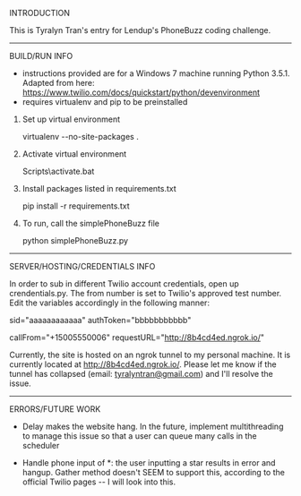 INTRODUCTION

This is Tyralyn Tran's entry for Lendup's PhoneBuzz coding challenge. 

--------------------------------------------------------------------

BUILD/RUN INFO

* instructions provided are for a Windows 7 machine running Python 3.5.1. Adapted from here: https://www.twilio.com/docs/quickstart/python/devenvironment
* requires virtualenv and pip to be preinstalled

1. Set up virtual environment

	virtualenv --no-site-packages .

2. Activate virtual environment

	Scripts\activate.bat

3. Install packages listed in requirements.txt

	pip install -r requirements.txt

4. To run, call the simplePhoneBuzz file

	python simplePhoneBuzz.py


--------------------------------------------------------------------

SERVER/HOSTING/CREDENTIALS INFO

In order to sub in different Twilio account credentials, open up crendentials.py. The from number is set to Twilio's approved test number. Edit the variables accordingly in the following manner: 

sid="aaaaaaaaaaaa"
authToken="bbbbbbbbbbb"

callFrom="+15005550006"
requestURL="http://8b4cd4ed.ngrok.io/"

Currently, the site is hosted on an ngrok tunnel to my personal machine. It is currently located at http://8b4cd4ed.ngrok.io/. Please let me know if the tunnel has collapsed (email: tyralyntran@gmail.com) and I'll resolve the issue. 

--------------------------------------------------------------------

ERRORS/FUTURE WORK

* Delay makes the website hang. In the future, implement multithreading to manage this issue so that a user can queue many calls in the scheduler

* Handle phone input of *: the user inputting a star results in error and hangup. Gather method doesn't SEEM to support this, according to the official Twilio pages -- I will look into this. 